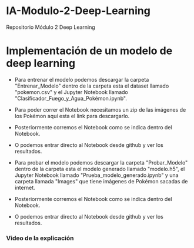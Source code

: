 # IA-Modulo-2-Deep-Learning
Repositorio Módulo 2 Deep Learning

# Implementación de un modelo de deep learning

* Para entrenar el modelo podemos descargar la carpeta "Entrenar_Modelo" dentro de la carpeta esta el dataset llamado "pokemon.csv" y el Jupyter Notebook llamado "Clasificador_Fuego_y_Agua_Pokémon.ipynb".
* Para poder correr el Notebook necesitamos un zip de las imágenes de los Pokémon aquí esta el link para descargarlo.
* Posteriormente corremos el Notebook como se indica dentro del Notebook.
* O podemos entrar directo al Notebook desde github y ver los resultados.

* Para probar el modelo podemos descargar la carpeta "Probar_Modelo" dentro de la carpeta esta el modelo generado llamado "modelo.h5", el Jupyter Notebook llamado "Prueba_modelo_generado.ipynb" y una carpeta llamada "Images" que tiene imágenes de Pokémon sacadas de internet.
* Posteriormente corremos el Notebook como se indica dentro del Notebook.
* O podemos entrar directo al Notebook desde github y ver los resultados.

### Video de la explicación 
